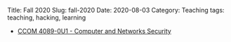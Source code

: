 Title: Fall 2020
Slug: fall-2020
Date: 2020-08-03
Category: Teaching
tags: teaching, hacking, learning

* [CCOM 4089-0U1 - Computer and Networks Security]({filename}/pages/teaching/cyber2-2020.md)
